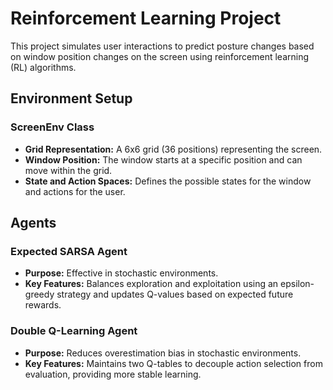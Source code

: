 # Reinforcement Learning Project

This project simulates user interactions to predict posture changes based on window position changes on the screen using reinforcement learning (RL) algorithms.

## Environment Setup

### ScreenEnv Class

- **Grid Representation:** A 6x6 grid (36 positions) representing the screen.
- **Window Position:** The window starts at a specific position and can move within the grid.
- **State and Action Spaces:** Defines the possible states for the window and actions for the user.

## Agents

### Expected SARSA Agent

- **Purpose:** Effective in stochastic environments.
- **Key Features:** Balances exploration and exploitation using an epsilon-greedy strategy and updates Q-values based on expected future rewards.

### Double Q-Learning Agent

- **Purpose:** Reduces overestimation bias in stochastic environments.
- **Key Features:** Maintains two Q-tables to decouple action selection from evaluation, providing more stable learning.
